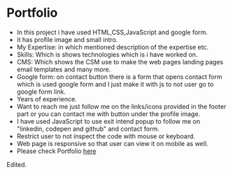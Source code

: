 # Portfolio
- In this project i have used HTML,CSS,JavaScript and google form. 
- it has profile image and small intro.
- My Expertise: in which mentioned description of the expertise etc.
- Skills: Which is shows technologies which is i have worked on.
- CMS: Which shows the CSM use to make the web pages landing pages email templates and many more. 
- Google form: on contact button there is a form that opens contact form which is used google form and I just make it with js to not user go to google form link. 
- Years of experience.
- Want to reach me just follow me on the links/icons provided in the footer part or you can contact me with button under the profile image.
- I have used JavaScript to use exit intend popup to follow me on "linkedin, codepen and github" and contact form.
- Restrict user to not inspect the code with mouse or keyboard.
- Web page is responsive so that user can view it on mobile as well.
- Please check Portfolio [here](https://click4manoj.github.io/)

Edited.
